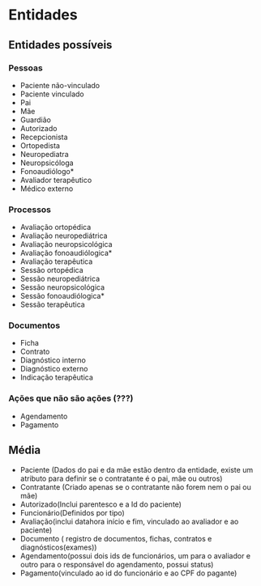 # Entidades

## Entidades possíveis

### Pessoas

- Paciente não-vinculado
- Paciente vinculado
- Pai
- Mãe
- Guardião
- Autorizado
- Recepcionista
- Ortopedista
- Neuropediatra
- Neuropsicóloga
- Fonoaudiólogo*
- Avaliador terapêutico
- Médico externo

### Processos

- Avaliação ortopédica
- Avaliação neuropediátrica
- Avaliação neuropsicológica
- Avaliação fonoaudiólogica*
- Avaliação terapêutica
- Sessão ortopédica
- Sessão neuropediátrica
- Sessão neuropsicológica
- Sessão fonoaudiólogica*
- Sessão terapêutica

### Documentos

- Ficha
- Contrato
- Diagnóstico interno
- Diagnóstico externo
- Indicação terapêutica

### Ações que não são ações (???)

- Agendamento
- Pagamento

## Média

- Paciente (Dados do pai e da mãe estão dentro da entidade, existe um atributo para definir se o contratante é o pai, mãe ou outros)
- Contratante (Criado apenas se o contratante não forem nem o pai ou mãe)
- Autorizado(Inclui parentesco e a Id do paciente)
- Funcionário(Definidos por tipo)
- Avaliação(inclui datahora início e fim, vinculado ao avaliador e ao paciente)
- Documento ( registro de documentos, fichas, contratos e diagnósticos(exames))
- Agendamento(possui dois ids de funcionários, um para o avaliador e outro para o responsável do agendamento, possui status)
- Pagamento(vinculado ao id do funcionário e ao CPF do pagante)
